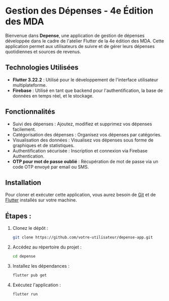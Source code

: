 # Gestion des Dépenses - 4e Édition des MDA

Bienvenue dans **Depense**, une application de gestion de dépenses développée dans le cadre de l'atelier Flutter de la 4e édition des MDA. 
Cette application permet aux utilisateurs de suivre et de gérer leurs dépenses quotidiennes et sources de revenus.

## Technologies Utilisées

- **Flutter 3.22.2** : Utilisé pour le développement de l'interface utilisateur multiplateforme.
- **Firebase** : Utilisé en tant que backend pour l'authentification, la base de données en temps réel, et le stockage.

## Fonctionnalités

- Suivi des dépenses : Ajoutez, modifiez et supprimez vos dépenses facilement.
- Catégorisation des dépenses : Organisez vos dépenses par catégories.
- Visualisation des données : Visualisez vos dépenses sous forme de graphiques et de statistiques.
- Authentification sécurisée : Inscription et connexion via Firebase Authentication.
- **OTP pour mot de passe oublié** : Récupération de mot de passe via un code OTP envoyé par email ou SMS.

## Installation

Pour cloner et exécuter cette application, vous aurez besoin de [Git](https://git-scm.com) et de [Flutter](https://flutter.dev) installés sur votre machine.

## Étapes :

1. Clonez le dépôt :
   ```bash
   git clone https://github.com/votre-utilisateur/depense-app.git
   ```

2. Accédez au répertoire du projet :
   ```bash
   cd depense
   ```

3. Installez les dépendances :
   ```bash
   flutter pub get
   ```

4. Exécutez l'application :
   ```bash
   flutter run
   ```



   
